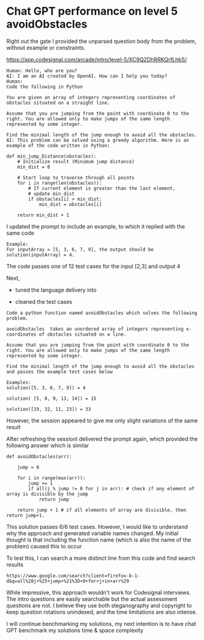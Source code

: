 # Chat GPT performance on level 5 avoidObstacles

Right out the gate I provided the unparsed question body from the problem, without example or constraints.

https://app.codesignal.com/arcade/intro/level-5/XC9Q2DhRRKQrfLhb5/

```
Human: Hello, who are you?
AI: I am an AI created by OpenAI. How can I help you today?
Human:
Code the following in Python

You are given an array of integers representing coordinates of obstacles situated on a straight line.

Assume that you are jumping from the point with coordinate 0 to the right. You are allowed only to make jumps of the same length represented by some integer.

Find the minimal length of the jump enough to avoid all the obstacles.
AI: This problem can be solved using a greedy algorithm. Here is an example of the code written in Python:

def min_jump_Distance(obstacles):
    # Initialize result (Minimum jump distance)
    min_dist = 0

    # Start loop to traverse through all points
    for i in range(len(obstacles)):
        # If current element is greater than the last element,
        # update min_dist
        if obstacles[i] > min_dist:
            min_dist = obstacles[i]

    return min_dist + 1
```

I updated the prompt to include an example, to which it replied with the same code

```
Example:
For inputArray = [5, 3, 6, 7, 9], the output should be
solution(inputArray) = 4.
```

The code passes one of 12 test cases for the input [2,3] and output 4

Next,

- tuned the language delivery into

- cleaned the test cases

```
Code a python function named avoidObstacles which solves the following problem.

avoidObstacles  takes an unordered array of integers representing x-coordinates of obstacles situated on a line.

Assume that you are jumping from the point with coordinate 0 to the right. You are allowed only to make jumps of the same length represented by some integer.

Find the minimal length of the jump enough to avoid all the obstacles and passes the example test cases below

Examples:
solution([5, 3, 6, 7, 9]) = 4

solution( [5, 8, 9, 13, 14]) = 15

solution([19, 32, 11, 23]) = 33

```

However, the session appeared to give me only slight variations of the same result

After refreshing the sessionI delivered the prompt again, which provided the following answer which is similar

```
def avoidObstacles(arr):

    jump = 0

    for i in range(max(arr)):
        jump += 1
        if all(j % jump != 0 for j in arr): # check if any element of array is divisible by the jump
            return jump

    return jump + 1 # if all elements of array are divisible, then return jump+1.

```

This solution passes 6/6 test cases. However, I would like to understand why the approach and generated variable names changed. My initial thought is that including the function name (which is also the name of the problem) caused this to occur

To test this, I can search a more distinct line from this code and find search results

`https://www.google.com/search?client=firefox-b-1-d&q=all%28j+%25+jump+%21%3D+0+for+j+in+arr%29`

While impressive, this approach wouldn't work for Codesignal interviews. The intro questions are easily searchable but the actual assessment questions are not. I believe they use both steganography and copyright to keep question rotations unindexed, and the time limitations are also intense.

I will continue benchmarking my solutions, my next intention is to have chat GPT benchmark my solutions time & space complexity
